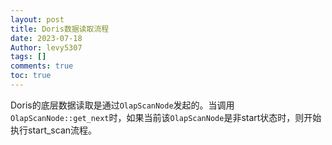 ```yaml
---
layout: post
title: Doris数据读取流程
date: 2023-07-18
Author: levy5307
tags: []
comments: true
toc: true
---
```


Doris的底层数据读取是通过`OlapScanNode`发起的。当调用`OlapScanNode::get_next`时，如果当前该`OlapScanNode`是非start状态时，则开始执行start_scan流程。

